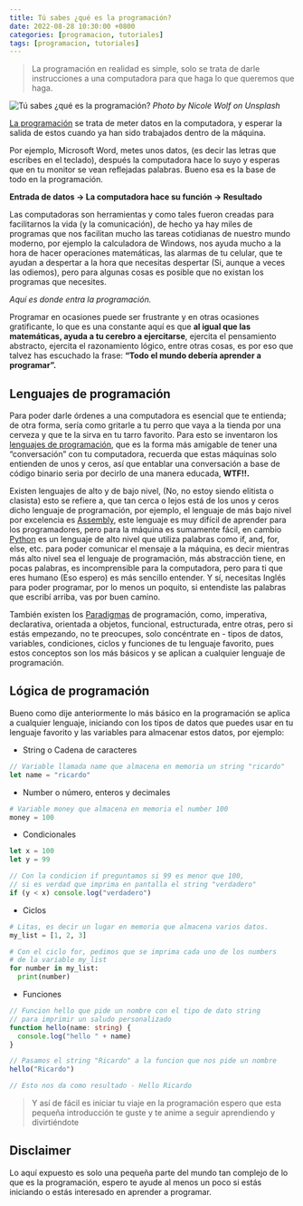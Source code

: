 ```yaml
---
title: Tú sabes ¿qué es la programación?
date: 2022-08-28 10:30:00 +0800
categories: [programacion, tutoriales]
tags: [programacion, tutoriales]
---
```


> La programación en realidad es simple, solo se trata de darle instrucciones a una computadora para que haga lo que queremos que haga.

![Tú sabes ¿qué es la programación?](https://miro.medium.com/max/1400/1*S9V5L2DeaUnsDQ13huHMxA.jpeg)
_Photo by Nicole Wolf on Unsplash_

[La programación](https://es.wikipedia.org/wiki/Programaci%C3%B3n) se trata de meter datos en la computadora, y esperar la salida de estos cuando ya han sido trabajados dentro de la máquina.

Por ejemplo, Microsoft Word, metes unos datos, (es decir las letras que escribes en el teclado), después la computadora hace lo suyo y esperas que en tu monitor se vean reflejadas palabras. Bueno esa es la base de todo en la programación.

**Entrada de datos -> La computadora hace su función -> Resultado**

Las computadoras son herramientas y como tales fueron creadas para facilitarnos la vida (y la comunicación), de hecho ya hay miles de programas que nos facilitan mucho las tareas cotidianas de nuestro mundo moderno, por ejemplo la calculadora de Windows, nos ayuda mucho a la hora de hacer operaciones matemáticas, las alarmas de tu celular, que te ayudan a despertar a la hora que necesitas despertar (Si, aunque a veces las odiemos), pero para algunas cosas es posible que no existan los programas que necesites.

*Aquí es donde entra la programación.*

Programar en ocasiones puede ser frustrante y en otras ocasiones gratificante, lo que es una constante aquí es que **al igual que las matemáticas, ayuda a tu cerebro a ejercitarse**, ejercita el pensamiento abstracto, ejercita el razonamiento lógico, entre otras cosas, es por eso que talvez has escuchado la frase: **“Todo el mundo debería aprender a programar”.**

## Lenguajes de programación

Para poder darle órdenes a una computadora es esencial que te entienda; de otra forma, sería como gritarle a tu perro que vaya a la tienda por una cerveza y que te la sirva en tu tarro favorito. Para esto se inventaron los [lenguajes de programación](https://es.wikipedia.org/wiki/Lenguaje_de_programaci%C3%B3n), que es la forma más amigable de tener una “conversación” con tu computadora, recuerda que estas máquinas solo entienden de unos y ceros, así que entablar una conversación a base de código binario seria por decirlo de una manera educada, **WTF!!.**

Existen lenguajes de alto y de bajo nivel, (No, no estoy siendo elitista o clasista) esto se refiere a, que tan cerca o lejos está de los unos y ceros dicho lenguaje de programación, por ejemplo, el lenguaje de más bajo nivel por excelencia es [Assembly](https://es.wikipedia.org/wiki/Lenguaje_ensamblador), este lenguaje es muy difícil de aprender para los programadores, pero para la máquina es sumamente fácil, en cambio [Python](https://www.python.org/) es un lenguaje de alto nivel que utiliza palabras como if, and, for, else, etc. para poder comunicar el mensaje a la máquina, es decir mientras más alto nivel sea el lenguaje de programación, más abstracción tiene, en pocas palabras, es incomprensible para la computadora, pero para ti que eres humano (Eso espero) es más sencillo entender. Y sí, necesitas Inglés para poder programar, por lo menos un poquito, si entendiste las palabras que escribí arriba, vas por buen camino.

También existen los [Paradigmas](https://es.wikipedia.org/wiki/Paradigma) de programación, como, imperativa, declarativa, orientada a objetos, funcional, estructurada, entre otras, pero si estás empezando, no te preocupes, solo concéntrate en - tipos de datos, variables, condiciones, ciclos y funciones de tu lenguaje favorito, pues estos conceptos son los más básicos y se aplican a cualquier lenguaje de programación.

## Lógica de programación

Bueno como dije anteriormente lo más básico en la programación se aplica a cualquier lenguaje, iniciando con los tipos de datos que puedes usar en tu lenguaje favorito y las variables para almacenar estos datos, por ejemplo:

- String o Cadena de caracteres

```js
// Variable llamada name que almacena en memoria un string "ricardo"
let name = "ricardo"
```

- Number o número, enteros y decimales

```py
# Variable money que almacena en memoria el number 100
money = 100
```

- Condicionales

```js
let x = 100
let y = 99

// Con la condicion if preguntamos si 99 es menor que 100,
// si es verdad que imprima en pantalla el string "verdadero"
if (y < x) console.log("verdadero")
```

- Ciclos

```py
# Litas, es decir un lugar en memoria que almacena varios datos.
my_list = [1, 2, 3]

# Con el ciclo for, pedimos que se imprima cada uno de los numbers
# de la variable my_list
for number in my_list:
  print(number)
```

- Funciones

```ts
// Funcion hello que pide un nombre con el tipo de dato string
// para imprimir un saludo personalizado
function hello(name: string) {
  console.log("hello " + name)
}

// Pasamos el string "Ricardo" a la funcion que nos pide un nombre
hello("Ricardo")

// Esto nos da como resultado - Hello Ricardo
```

> Y así de fácil es iniciar tu viaje en la programación espero que esta pequeña introducción te guste y te anime a seguir aprendiendo y divirtiéndote

## Disclaimer

Lo aquí expuesto es solo una pequeña parte del mundo tan complejo de lo que es la programación, espero te ayude al menos un poco si estás iniciando o estás interesado en aprender a programar.
